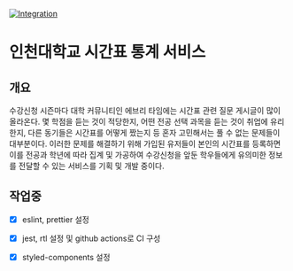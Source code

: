 [![Integration](https://github.com/corgi-world/inu-timetable/actions/workflows/Integration.yml/badge.svg)](https://github.com/corgi-world/inu-timetable/actions/workflows/Integration.yml)

# 인천대학교 시간표 통계 서비스

## 개요

수강신청 시즌마다 대학 커뮤니티인 에브리 타임에는 시간표 관련 질문 게시글이 많이 올라온다. 몇 학점을 듣는 것이 적당한지, 어떤 전공 선택 과목을 듣는 것이 취업에 유리한지, 다른 동기들은 시간표를 어떻게 짰는지 등 혼자 고민해서는 풀 수 없는 문제들이 대부분이다. 이러한 문제를 해결하기 위해 가입된 유저들이 본인의 시간표를 등록하면 이를 전공과 학년에 따라 집계 및 가공하여 수강신청을 앞둔 학우들에게 유의미한 정보를 전달할 수 있는 서비스를 기획 및 개발 중이다.

## 작업중

- [x] eslint, prettier 설정

- [x] jest, rtl 설정 및 github actions로 CI 구성

- [x] styled-components 설정
